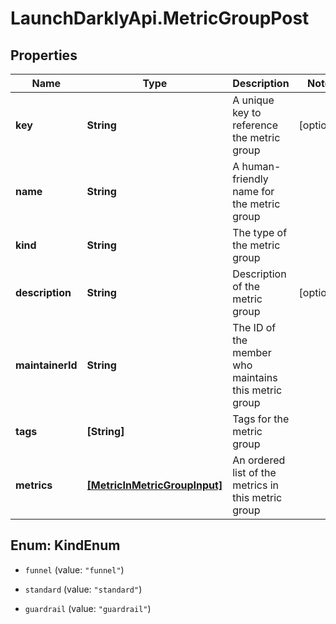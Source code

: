 # LaunchDarklyApi.MetricGroupPost

## Properties

Name | Type | Description | Notes
------------ | ------------- | ------------- | -------------
**key** | **String** | A unique key to reference the metric group | [optional] 
**name** | **String** | A human-friendly name for the metric group | 
**kind** | **String** | The type of the metric group | 
**description** | **String** | Description of the metric group | [optional] 
**maintainerId** | **String** | The ID of the member who maintains this metric group | 
**tags** | **[String]** | Tags for the metric group | 
**metrics** | [**[MetricInMetricGroupInput]**](MetricInMetricGroupInput.md) | An ordered list of the metrics in this metric group | 



## Enum: KindEnum


* `funnel` (value: `"funnel"`)

* `standard` (value: `"standard"`)

* `guardrail` (value: `"guardrail"`)




